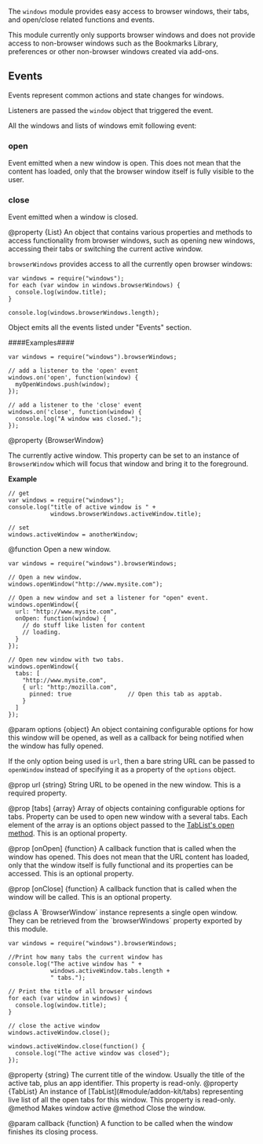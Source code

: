 <!-- contributed by Felipe Gomes [felipc@gmail.com]  -->


The `windows` module provides easy access to browser windows, their
tabs, and open/close related functions and events.

This module currently only supports browser windows and does not provide
access to non-browser windows such as the Bookmarks Library, preferences
or other non-browser windows created via add-ons.

Events
------

Events represent common actions and state changes for windows.

Listeners are passed the `window` object that triggered the event.

All the windows and lists of windows emit following event:

### open ###
Event emitted when a new window is open.
This does not mean that the content has loaded, only that the browser window
itself is fully visible to the user.

### close ###
Event emitted when a window is closed.

<api name="browserWindows">
@property {List}
An object that contains various properties and methods to access
functionality from browser windows, such as opening new windows, accessing
their tabs or switching the current active window.

`browserWindows` provides access to all the currently open browser windows:

    var windows = require("windows");
    for each (var window in windows.browserWindows) {
      console.log(window.title);
    }

    console.log(windows.browserWindows.length);

Object emits all the events listed under "Events" section.

####Examples####

    var windows = require("windows").browserWindows;

    // add a listener to the 'open' event
    windows.on('open', function(window) {
      myOpenWindows.push(window);
    });

    // add a listener to the 'close' event
    windows.on('close', function(window) {
      console.log("A window was closed.");
    });

<api name="activeWindow">
@property {BrowserWindow}

The currently active window. This property can be set to an instance of
`BrowserWindow` which will focus that window and bring it to the foreground.

**Example**

    // get
    var windows = require("windows");
    console.log("title of active window is " +
                windows.browserWindows.activeWindow.title);

    // set
    windows.activeWindow = anotherWindow;

</api>

</api>

<api name="openWindow">
@function
Open a new window.

    var windows = require("windows").browserWindows;

    // Open a new window.
    windows.openWindow("http://www.mysite.com");

    // Open a new window and set a listener for "open" event.
    windows.openWindow({
      url: "http://www.mysite.com",
      onOpen: function(window) {
        // do stuff like listen for content
        // loading.
      }
    });

    // Open new window with two tabs.
    windows.openWindow({
      tabs: [
        "http://www.mysite.com",
        { url: "http:/mozilla.com",
          pinned: true                // Open this tab as apptab.
        }
      ]
    });

@param options {object}
An object containing configurable options for how this window will be opened,
as well as a callback for being notified when the window has fully opened.

If the only option being used is `url`, then a bare string URL can be passed to
`openWindow` instead of specifying it as a property of the `options` object.

@prop url {string}
String URL to be opened in the new window.
This is a required property.

@prop [tabs] {array}
Array of objects containing configurable options for tabs.
Property can be used to open new window with a several tabs. Each element
of the array is an options object passed to the
[TabList's open method](#module/addon-kit/tabs).
This is an optional property.

@prop [onOpen] {function}
A callback function that is called when the window has opened. This does not
mean that the URL content has loaded, only that the window itself is fully
functional and its properties can be accessed. This is an optional property.

@prop [onClose] {function}
A callback function that is called when the window will be called.
This is an optional property.
</api>

</api>

<api name="BrowserWindow">
@class
A `BrowserWindow` instance represents a single open window. They can be
retrieved from the `browserWindows` property exported by this module.

    var windows = require("windows").browserWindows;

    //Print how many tabs the current window has
    console.log("The active window has " +
                windows.activeWindow.tabs.length +
                " tabs.");

    // Print the title of all browser windows
    for each (var window in windows) {
      console.log(window.title);
    }

    // close the active window
    windows.activeWindow.close();

    windows.activeWindow.close(function() {
      console.log("The active window was closed");
    });

<api name="title">
@property {string}
The current title of the window. Usually the title of the active tab,
plus an app identifier.
This property is read-only.
</api>

<api name="tabs">
@property {TabList}
An instance of [TabList](#module/addon-kit/tabs) representing live list of all
the open tabs for this window.
This property is read-only.
</api>

<api name="focus">
@method
Makes window active
</api>

<api name="close">
@method
Close the window.

@param callback {function}
A function to be called when the window finishes its closing process.
</api>

</api>

